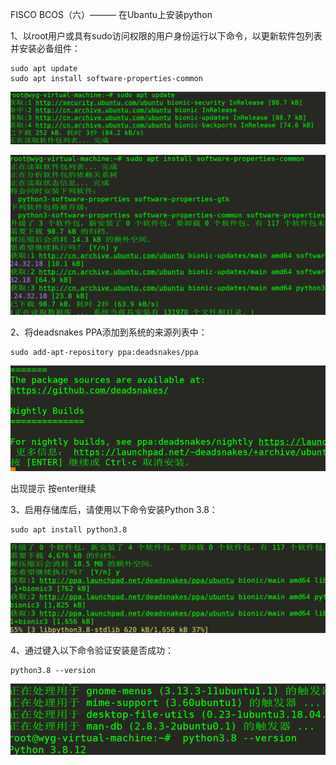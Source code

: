 FISCO BCOS（六）——— 在Ubantu上安装python

1、以root用户或具有sudo访问权限的用户身份运行以下命令，以更新软件包列表并安装必备组件：

```
sudo apt update
sudo apt install software-properties-common
```

![image-20220228184140025](./img/image-20220228184140025.png)

![image-20220228184156504](./img/image-20220228184156504.png)

2、将deadsnakes PPA添加到系统的来源列表中：

```
sudo add-apt-repository ppa:deadsnakes/ppa
```

![image-20220228184426377](./img/image-20220228184426377.png)

出现提示 按enter继续

3、启用存储库后，请使用以下命令安装Python 3.8：

```
sudo apt install python3.8
```

![image-20220228184601116](./img/image-20220228184601116.png)

4、通过键入以下命令验证安装是否成功：

```
python3.8 --version
```

![image-20220228184715156](./img/image-20220228184715156.png)